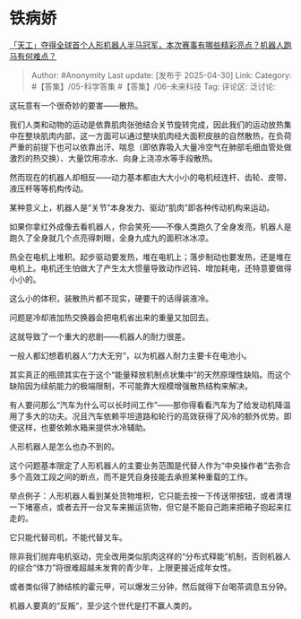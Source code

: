 # 铁病娇
[「天工」夺得全球首个人形机器人半马冠军，本次赛事有哪些精彩亮点？机器人跑马有何难点？](https://www.zhihu.com/question/1896214633943123639/answer/1900899022048298168)

> Author: #Anonymity
> Last update: [发布于 2025-04-30]
> Link:
> Category: #【答集】/05-科学答集 #【答集】/06-未来科技
> Tag:
> 评论区:
> 泛讨论:

这玩意有一个很奇妙的要害——散热。

我们人类和动物的运动是依靠肌肉张弛结合关节旋转完成，因此我们的运动放热集中在整块肌肉内部，这一方面可以通过整块肌肉经大面积皮肤的自然散热，在负荷严重的前提下也可以依靠出汗、喘息（即依靠吸入大量冷空气在肺部毛细血管处做激烈的热交换）、大量饮用凉水、向身上浇凉水等手段散热。

然而现在的机器人却相反——动力基本都由大大小小的电机经连杆、齿轮、皮带、液压杆等等机构传动。

某种意义上，机器人是“关节”本身发力、驱动“肌肉”即各种传动机构来运动。

如果你拿红外成像去看机器人，你会笑死——不像人类跑久了全身发亮，机器人是跑久了全身就几个点亮得刺眼，全身九成九的面积冰冰凉。

热全在电机上堆积。起步驱动要发热，堆在电机上；落步制动也要发热，还是堆在电机上。电机还生怕做大了产生太大惯量导致动作迟钝、增加耗电，还特意要做得小小的。

这么小的体积，装散热片都不现实，硬要干的话得装液冷。

问题是冷却液加热交换器会把电机省出来的重量又加回去。

这就导致了一个重大的悲剧——机器人的耐力很差。

一般人都幻想着机器人“力大无穷”，以为机器人耐力主要卡在电池小。

其实真正的瓶颈其实在于这个“能量释放机制点状集中”的天然原理性缺陷。而这个缺陷因为续航能力的极端限制，不可能靠大规模增强散热结构来解决。

有人要问那么“汽车为什么可以长时间工作”——那你得看看汽车为了给发动机降温用了多大的功夫。况且汽车依赖平坦道路和轮行的高效获得了风冷的额外优势。即使这样，也要依赖水箱来提供水冷辅助。

人形机器人是怎么也办不到的。

这个问题基本限定了人形机器人的主要业务范围是代替人作为“中央操作者”去弥合多个高效工段之间的断点，而不是凭自身技能去承担某种重载的工作。

举点例子：人形机器人看到某处货物堆积，它只能去按一下传送带按钮，或者清理一下堵塞点，或者去开一台叉车来搬运货物，但它是不能自己跑来把箱子抱起来扛走的。

它只能代替司机，不能代替叉车。

除非我们抛弃电机驱动，完全改用类似肌肉这样的“分布式释能”机制，否则机器人的综合“体力”将很难超越未发育的青少年，上限更接近成年女性。

或者类似得了肺结核的霍元甲，可以爆发三分钟，然后就得下台喝茶调息五分钟。

机器人要真的“反叛”，至少这个世代是打不赢人类的。

